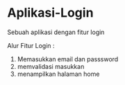 # Aplikasi-Login
Sebuah aplikasi dengan fitur login

Alur Fitur Login :
1. Memasukkan email dan passsword
2. memvalidasi masukkan
3. menampilkan halaman home
